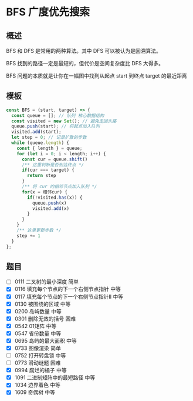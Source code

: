 # BFS 广度优先搜索

## 概述

BFS 和 DFS 是常用的两种算法。其中 DFS 可以被认为是回溯算法。

BFS 找到的路径一定是最短的，但代价是空间复杂度比 DFS 大得多。

BFS 问题的本质就是让你在一幅图中找到从起点 start 到终点 target 的最近距离

## 模板

```js
const BFS = (start, target) => {
  const queue = []; // 队列 核心数据结构
  const visited = new Set(); // 避免走回头路
  queue.push(start); // 将起点加入队列
  visited.add(start);
  let step = 0; // 记录扩散的步数
  while (queue.length) {
    const { length } = queue;
    for (let i = 0; i < length; i++) {
      const cur = queue.shift()
      /** 这里判断是否到达终点 */
      if(cur === target) {
        return step
      }
      /** 将 cur 的相邻节点加入队列 */
      for(x = 相邻cur) {
        if(!visited.has(x)) {
          queue.push(x)
          visited.add(x)
        }
      }
    }
    /** 这里更新步数 */
    step += 1
  }
};
```

## 题目

- [ ] 0111 二叉树的最小深度 简单
- [x] 0116 填充每个节点的下一个右侧节点指针 中等
- [x] 0117 填充每个节点的下一个右侧节点指针II 中等
- [x] 0130 被围绕的区域 中等
- [x] 0200 岛屿数量 中等
- [x] 0301 删除无效的括号 困难
- [x] 0542 01矩阵 中等
- [x] 0547 省份数量 中等
- [x] 0695 岛屿的最大面积 中等
- [x] 0733 图像渲染 简单
- [ ] 0752 打开转盘锁 中等
- [ ] 0773 滑动谜题 困难
- [x] 0994 腐烂的橘子 中等
- [x] 1091 二进制矩阵中的最短路径 中等
- [x] 1034 边界着色 中等
- [x] 1609 奇偶树 中等
